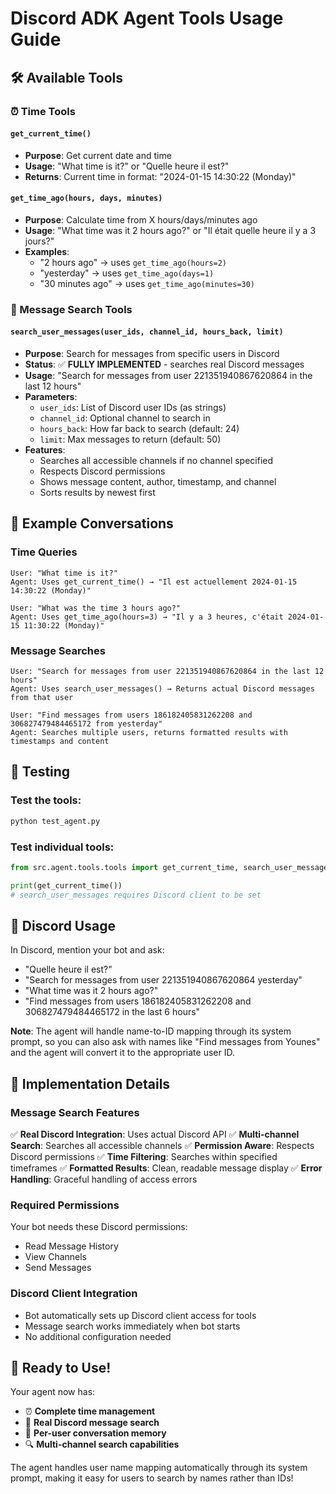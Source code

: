# Discord ADK Agent Tools Usage Guide

## 🛠️ Available Tools

### ⏰ Time Tools

#### `get_current_time()`

- **Purpose**: Get current date and time
- **Usage**: "What time is it?" or "Quelle heure il est?"
- **Returns**: Current time in format: "2024-01-15 14:30:22 (Monday)"

#### `get_time_ago(hours, days, minutes)`

- **Purpose**: Calculate time from X hours/days/minutes ago
- **Usage**: "What time was it 2 hours ago?" or "Il était quelle heure il y a 3 jours?"
- **Examples**:
  - "2 hours ago" → uses `get_time_ago(hours=2)`
  - "yesterday" → uses `get_time_ago(days=1)`
  - "30 minutes ago" → uses `get_time_ago(minutes=30)`

### 💬 Message Search Tools

#### `search_user_messages(user_ids, channel_id, hours_back, limit)`

- **Purpose**: Search for messages from specific users in Discord
- **Status**: ✅ **FULLY IMPLEMENTED** - searches real Discord messages
- **Usage**: "Search for messages from user 221351940867620864 in the last 12 hours"
- **Parameters**:
  - `user_ids`: List of Discord user IDs (as strings)
  - `channel_id`: Optional channel to search in
  - `hours_back`: How far back to search (default: 24)
  - `limit`: Max messages to return (default: 50)
- **Features**:
  - Searches all accessible channels if no channel specified
  - Respects Discord permissions
  - Shows message content, author, timestamp, and channel
  - Sorts results by newest first

## 🎯 Example Conversations

### Time Queries

```
User: "What time is it?"
Agent: Uses get_current_time() → "Il est actuellement 2024-01-15 14:30:22 (Monday)"

User: "What was the time 3 hours ago?"
Agent: Uses get_time_ago(hours=3) → "Il y a 3 heures, c'était 2024-01-15 11:30:22 (Monday)"
```

### Message Searches

```
User: "Search for messages from user 221351940867620864 in the last 12 hours"
Agent: Uses search_user_messages() → Returns actual Discord messages from that user

User: "Find messages from users 186182405831262208 and 306827479484465172 from yesterday"
Agent: Searches multiple users, returns formatted results with timestamps and content
```

## 🧪 Testing

### Test the tools:

```bash
python test_agent.py
```

### Test individual tools:

```python
from src.agent.tools.tools import get_current_time, search_user_messages

print(get_current_time())
# search_user_messages requires Discord client to be set
```

## 🚀 Discord Usage

In Discord, mention your bot and ask:

- "Quelle heure il est?"
- "Search for messages from user 221351940867620864 yesterday"
- "What time was it 2 hours ago?"
- "Find messages from users 186182405831262208 and 306827479484465172 in the last 6 hours"

**Note**: The agent will handle name-to-ID mapping through its system prompt, so you can also ask with names like "Find messages from Younes" and the agent will convert it to the appropriate user ID.

## 🔧 Implementation Details

### Message Search Features

✅ **Real Discord Integration**: Uses actual Discord API
✅ **Multi-channel Search**: Searches all accessible channels
✅ **Permission Aware**: Respects Discord permissions
✅ **Time Filtering**: Searches within specified timeframes
✅ **Formatted Results**: Clean, readable message display
✅ **Error Handling**: Graceful handling of access errors

### Required Permissions

Your bot needs these Discord permissions:

- Read Message History
- View Channels
- Send Messages

### Discord Client Integration

- Bot automatically sets up Discord client access for tools
- Message search works immediately when bot starts
- No additional configuration needed

## 🎉 Ready to Use!

Your agent now has:

- ⏰ **Complete time management**
- 💬 **Real Discord message search**
- 🧠 **Per-user conversation memory**
- 🔍 **Multi-channel search capabilities**

The agent handles user name mapping automatically through its system prompt, making it easy for users to search by names rather than IDs!

